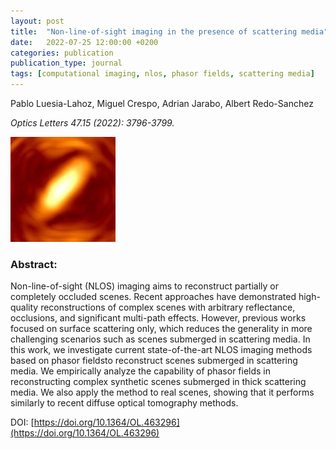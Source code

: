 ```yaml
---
layout: post
title:  "Non-line-of-sight imaging in the presence of scattering media"
date:   2022-07-25 12:00:00 +0200
categories: publication
publication_type: journal
tags: [computational imaging, nlos, phasor fields, scattering media]
---
```


Pablo Luesia-Lahoz, Miguel Crespo, Adrian Jarabo, Albert Redo-Sanchez

*Optics Letters 47.15 (2022): 3796-3799.*

![teaser](/images/2022_nlos_presence_scattering_media.jpg)

### Abstract:
Non-line-of-sight (NLOS) imaging aims to reconstruct partially or completely occluded scenes. Recent approaches have demonstrated high-quality reconstructions of complex scenes with arbitrary reflectance, occlusions, and significant multi-path effects. However, previous works focused on surface scattering only, which reduces the generality in more challenging scenarios such as scenes submerged in scattering media. In this work, we investigate current state-of-the-art NLOS imaging methods based on phasor fieldsto reconstruct scenes submerged in scattering media. We empirically analyze the capability of phasor fields in reconstructing complex synthetic scenes submerged in thick scattering media. We also apply the method to real scenes, showing that it performs similarly to recent diffuse optical tomography methods. 

DOI: [https://doi.org/10.1364/OL.463296](https://doi.org/10.1364/OL.463296)
